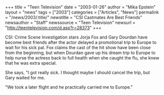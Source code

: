 +++
title = "Teen Television"
date = "2003-01-26"
author = "Mika Epstein"
layout = "news"
tags = ["2003"]
categories = ["Articles", "News"]
permalink = "/news/2003/:title/"
newstitle = "CSI Castmates Are Best Friends"
newsauthor = "Staff"
newssource = "Teen Television"
newsurl = "http://teentelevision.com/d.asp?r=28373"
+++

CSI: Crime Scene Investigation stars Jorja Fox and Gary Dourdan have become best friends after the actor delayed a promotional trip to Europe to wait for his sick pal. Fox claims the cast of the hit show have been close from the beginning, but when Dourdan gave up his dream trip to Europe to help nurse the actress back to full health when she caught the flu, she knew that he was extra special.

She says, "I got really sick. I thought maybe I should cancel the trip, but Gary waited for me.

"We took a later flight and he practically carried me to Europe."

